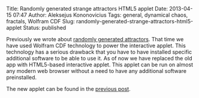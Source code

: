 Title: Randomly generated strange attractors HTML5 applet
Date: 2013-04-15 07:47
Author: Aleksejus Kononovicius
Tags: general, dynamical chaos, fractals, Wolfram CDF
Slug: randomly-generated-strange-attractors-html5-applet
Status: published

Previously
we wrote about [randomly generated
attractors]({filename}/articles/2013/randomly-generated-strange-attractors.md).
That time we have used Wolfram CDF technology to power the interactive
applet. This technology has a serious drawback that you have to have
installed specific additional software to be able to use it. As of now
we have replaced the old app with HTML5-based interactive applet. This
applet can be run on almost any modern web browser without a need to
have any additional software preinstalled.

The new applet can be found in the [previous
post]({filename}/articles/2013/randomly-generated-strange-attractors.md).
